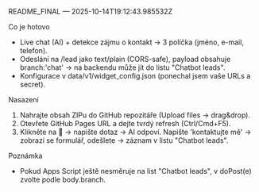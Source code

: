 README_FINAL — 2025-10-14T19:12:43.985532Z

Co je hotovo
- Live chat (AI) + detekce zájmu o kontakt → 3 políčka (jméno, e-mail, telefon).
- Odeslání na /lead jako text/plain (CORS-safe), payload obsahuje branch:'chat' → na backendu může jít do listu "Chatbot leads".
- Konfigurace v data/v1/widget_config.json (ponechal jsem vaše URLs a secret).

Nasazení
1) Nahrajte obsah ZIPu do GitHub repozitáře (Upload files → drag&drop).
2) Otevřete GitHub Pages URL a dejte tvrdý refresh (Ctrl/Cmd+F5).
3) Klikněte na 💬 → napište dotaz → AI odpoví. Napište 'kontaktujte mě' → zobrazí se formulář, odešlete → záznam v listu "Chatbot leads".

Poznámka
- Pokud Apps Script ještě nesměruje na list "Chatbot leads", v doPost(e) zvolte podle body.branch.
